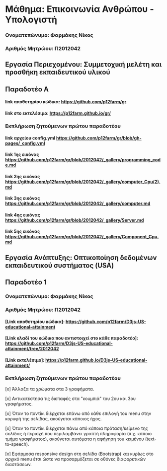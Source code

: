 # Μάθημα: Επικοινωνία Ανθρώπου - Υπολογιστή

### Ονοματεπώνυμο: Φαρμάκης Νίκος
### Αριθμός Μητρώου: Π2012042
## Εργασία Περιεχομένου: Συμμετοχική μελέτη και προσθήκη εκπαιδευτικού υλικού

## Παραδοτέο Α

#### link αποθετηρίου κώδικα: https://github.com/p12farm/gr
#### link στο εκτελέσιμο: https://p12farm.github.io/gr/

### Εκπλήρωση ζητούμενων πρώτου παραδοτέου

#### link  αρχείου config.yml https://github.com/p12farm/gr/blob/gh-pages/_config.yml

#### link 1ης εικόνας https://github.com/p12farm/gr/blob/2012042/_gallery/programming_code.md

#### link 2ης εικόνας https://github.com/p12farm/gr/blob/2012042/_gallery/computer_Cpu(2).md

#### link 3ης εικόνας https://github.com/p12farm/gr/blob/2012042/_gallery/computer.md

#### link 4ης εικόνας https://github.com/p12farm/gr/blob/2012042/_gallery/Server.md

#### link 5ης εικόνας https://github.com/p12farm/gr/blob/2012042/_gallery/Component_Cpu.md

## Εργασία Ανάπτυξης:  Οπτικοποίηση δεδομένων εκπαιδευτικού συστήματος (USA)

## Παραδοτέο 1
### Ονοματεπώνυμο: Φαρμάκης Νίκος
### Αριθμός Μητρώου: Π2012042
#### [Link αποθετηρίου κώδικα]: https://github.com/p12farm/D3js-US-educational-attainment

#### [Link κλαδί του κώδικα που αντιστοιχεί στο κάθε παραδοτέο]: https://github.com/p12farm/D3js-US-educational-attainment/tree/2012042

#### [Link εκτελέσιμο]: https://p12farm.github.io/D3js-US-educational-attainment/

### Εκπλήρωση ζητούμενων πρώτου παραδοτέου

[x] Άλλαξα τα χρώματα στα 3 γραφήματα.

[x] Αντικατέστησα τις διεπαφές στα "κουμπιά" του 2ου και 3ου γραφήματος.

[x] Όταν το ποντίκι διέρχεται επάνω από κάθε επιλογή του menu στην κορυφή της σελίδας, ακούγεται κάποιος ήχος.

[x] Όταν το ποντίκι διέρχεται πάνω από κάποια πρόταση/κείμενο της σελίδας ή περιοχή που περιλαμβάνει γραπτή πληροφορία (π.χ. κάποιο τμήμα     γραφήματος), ακούγεται αυτόματα η αφήγηση του κειμένου (text-to-speech).

[x] Εφάρμοσα responsive design στη σελίδα (Bootstrap) και κυρίως στο αρχικό menu έτσι ώστε να προσαρμόζεται σε οθόνες διαφορετικών διαστάσεων.  
